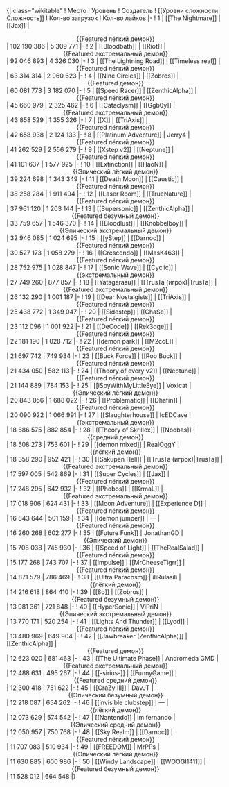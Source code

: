 {| class="wikitable"
! Место
! Уровень
! Создатель
! [[Уровни сложности|Сложность]]
! Кол-во загрузок
! Кол-во лайков
|-
! 1
| [[The Nightmare]]
| [[Jax]]
| <center>{{Featured лёгкий демон}}</center>
| 102 190 386
| 5 309 771
|-
! 2
| [[Bloodbath]]
| [[Riot]]
| <center>{{Featured экстремальный демон}}</center>
| 92 046 893
| 4 326 030
|-
! 3
| [[The Lightning Road]]
| [[Timeless real]]
| <center>{{Featured лёгкий демон}}</center>
| 63 314 314
| 2 960 623
|-
! 4
| [[Nine Circles]]
| [[Zobros]]
| <center>{{Featured демон}}</center>
| 60 081 773
| 3 182 070
|-
! 5
| [[Speed Racer]]
| [[ZenthicAlpha]]
| <center>{{Featured лёгкий демон}}</center>
| 45 660 979
| 2 325 462
|-
! 6
| [[Cataclysm]]
| [[Ggb0y]]
| <center>{{Featured экстремальный демон}}</center>
| 43 858 529
| 1 355 326
|-
! 7
| [[X]]
| [[TriAxis]]
| <center>{{Featured лёгкий демон}}</center>
| 42 658 938
| 2 124 133
|-
! 8
| [[Platinum Adventure]]
| Jerry4
| <center>{{Featured лёгкий демон}}</center>
| 41 262 529
| 2 556 279
|-
! 9
| [[Xstep v2]]
| [[Neptune]]
| <center>{{Featured лёгкий демон}}</center>
| 41 101 637
| 1 577 925
|-
! 10
| [[Extinction]]
| [[HaoN]]
| <center>{{Эпический лёгкий демон}}</center>
| 39 224 698
| 1 343 349
|-
! 11
| [[Death Moon]]
| [[Caustic]]
| <center>{{Featured лёгкий демон}}</center>
| 38 258 284
| 1 911 494
|-
! 12
| [[Laser Room]]
| [[TrueNature]]
| <center>{{Featured лёгкий демон}}</center>
| 37 961 120
| 1 203 144
|-
! 13
| [[Supersonic]]
| [[ZenthicAlpha]]
| <center>{{Featured безумный демон}}</center>
| 33 759 657
| 1 546 370
|-
! 14
| [[Bloodlust]]
| [[Knobbelboy]]
| <center>{{Эпический экстремальный демон}}</center>
| 32 946 085
| 1 024 695
|-
! 15
| [[yStep]]
| [[Darnoc]]
| <center>{{Featured лёгкий демон}}</center>
| 30 527 173
| 1 058 279
|-
! 16
| [[Crescendo]]
| [[MasK463]]
| <center>{{Featured лёгкий демон}}</center>
| 28 752 975
| 1 028 847
|-
! 17
| [[Sonic Wave]]
| [[Cyclic]]
| <center>{{экстремальный демон}}</center>
| 27 749 260
| 877 857
|-
! 18
| [[Yatagarasu]]
| [[TrusTa (игрок)|TrusTa]]
| <center>{{Featured экстремальный демон}}</center>
| 26 132 290
| 1 001 187
|-
! 19
| [[Dear Nostalgists]]
| [[TriAxis]]
| <center>{{Featured лёгкий демон}}</center>
| 25 438 772
| 1 349 047
|-
! 20
| [[Sidestep]]
| [[ChaSe]]
| <center>{{Featured лёгкий демон}}</center>
| 23 112 096
| 1 001 922
|-
! 21
| [[DeCode]]
| [[Rek3dge]]
| <center>{{Featured лёгкий демон}}</center>
| 22 181 190
| 1 028 712
|-
! 22
| [[demon park]]
| [[M2coL]]
| <center>{{Featured лёгкий демон}}</center>
| 21 697 742
| 749 934
|-
! 23
| [[Buck Force]]
| [[Rob Buck]]
| <center>{{Featured лёгкий демон}}</center>
| 21 434 050
| 582 113
|-
! 24
| [[Theory of every v2]]
| [[Neptune]]
| <center>{{Featured лёгкий демон}}</center>
| 21 144 889
| 784 153
|-
! 25
| [[iSpyWithMyLittleEye]]
| Voxicat
| <center>{{Эпический лёгкий демон}}</center>
| 20 843 056
| 1 688 022
|-
! 26
| [[Problematic]]
| [[Dhafin]]
| <center>{{Featured лёгкий демон}}</center>
| 20 090 922
| 1 066 991
|-
! 27
| [[Slaughterhouse]]
| IcEDCave
| <center>{{экстремальный демон}}</center>
| 18 686 575
| 882 854
|-
! 28
| [[Theory of Skrillex]]
| [[Noobas]]
| <center>{{средний демон}}</center>
| 18 508 273
| 753 601
|-
! 29
| [[demon mixed]]
| RealOggY
| <center>{{лёгкий демон}}</center>
| 18 358 290
| 952 421
|-
! 30
| [[Sakupen Hell]]
| [[TrusTa (игрок)|TrusTa]]
| <center>{{Featured экстремальный демон}}</center>
| 17 597 005
| 542 869
|-
! 31
| [[Super Cycles]]
| [[Jax]]
| <center>{{Featured лёгкий демон}}</center>
| 17 248 295
| 642 932
|-
! 32
| [[Phobos]]
| [[KrmaL]]
| <center>{{Featured экстремальный демон}}</center>
| 17 018 906
| 624 431
|-
! 33
| [[Moon Adventure]]
| [[Experience D]]
| <center>{{Featured лёгкий демон}}</center>
| 16 843 644
| 501 159
|-
! 34
| [[demon jumper]]
| —
| <center>{{Featured лёгкий демон}}</center>
| 16 260 268
| 602 277
|-
! 35
| [[Future Funk]]
| JonathanGD
| <center>{{Эпический демон}}</center>
| 15 708 038
| 745 930
|-
! 36
| [[Speed of Light]]
| [[TheRealSalad]]
| <center>{{Featured лёгкий демон}}</center>
| 15 177 268
| 743 707
|-
! 37
| [[Impulse]]
| [[MrCheeseTigrr]]
| <center>{{Featured лёгкий демон}}</center>
| 14 871 579
| 786 469
|-
! 38
| [[Ultra Paracosm]]
| iIiRulasiIi
| <center>{{лёгкий демон}}</center>
| 14 216 618
| 864 410
|-
! 39
| [[8o]]
| [[Zobros]]
| <center>{{Featured безумный демон}}</center>
| 13 981 361
| 721 848
|-
! 40
| [[HyperSonic]]
| ViPriN
| <center>{{Эпический экстремальный демон}}</center>
| 13 770 171
| 520 254
|-
! 41
| [[Lights And Thunder]]
| [[Lyod]]
| <center>{{Featured лёгкий демон}}</center>
| 13 480 969
| 649 904
|-
! 42
| [[Jawbreaker (ZenthicAlpha)]]
| [[ZenthicAlpha]]
| <center>{{Featured демон}}</center>
| 12 623 020
| 681 463
|-
! 43
| [[The Ultimate Phase]]
| Andromeda GMD
| <center>{{Featured экстремальный демон}}</center>
| 12 488 631
| 495 267
|-
! 44
| [[-sirius-]]
| [[FunnyGame]]
| <center>{{Featured средний демон}}</center>
| 12 300 418
| 751 622
|-
! 45
| [[CraZy III]]
| DavJT
| <center>{{Эпический безумный демон}}</center>
| 12 218 087
| 654 262
|-
! 46
| [[invisible clubstep]]
| —
| <center>{{лёгкий демон}}</center>
| 12 073 629
| 574 542
|-
! 47
| [[Nantendo]]
| im fernando
| <center>{{Эпический средний демон}}</center>
| 12 050 957
| 750 768
|-
! 48
| [[Sky Realm]]
| [[Darnoc]]
| <center>{{Featured лёгкий демон}}</center>
| 11 707 083
| 510 934
|-
! 49
| [[FREEDOM]]
| MrPPs
| <center>{{Эпический лёгкий демон}}</center>
| 11 630 885
| 600 986
|-
! 50
| [[Windy Landscape]]
| [[WOOGI1411]]
| <center>{{Featured безумный демон}}</center>
| 11 528 012
| 664 548
|}